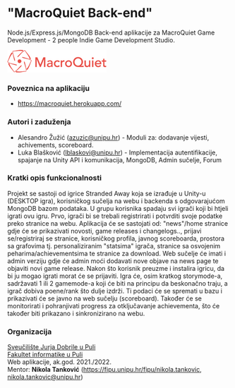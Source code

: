 # "MacroQuiet Back-end"

 Node.js/Express.js/MongoDB Back-end aplikacije za MacroQuiet Game Development - 2 people Indie Game Development Studio.
 
![MacroQuiet Logo](/public/macroquiet-md.png?raw=true "Title")


### Poveznica na aplikaciju
- https://macroquiet.herokuapp.com/

### Autori i zaduženja

-   Alesandro Žužić (azuzic@unipu.hr) - Moduli za: dodavanje vijesti, achivements, scoreboard.
-   Luka Blašković (lblaskovi@unipu.hr) - Implementacija autentifikacije, spajanje na Unity API i komunikacija, MongoDB, Admin sučelje, Forum

### Kratki opis funkcionalnosti
Projekt se sastoji od igrice Stranded Away koja se izrađuje u Unity-u (DESKTOP igra), korisničkog sučelja na webu i backenda s odgovarajućom MongoDB bazom podataka. U grupu korisnika spadaju svi igrači koji bi htjeli igrati ovu igru.
Prvo, igrači bi se trebali registrirati i potvrditi svoje podatke preko stranice na webu. Aplikacija će se sastojati od: "news"/home stranice gdje će se prikazivati novosti, game releases i changelogs.., prijavi se/registriraj se stranice, korisničkog profila, javnog scoreboarda, prostora sa grafovima tj. personaliziranim "statsima" igrača, stranice sa osvojenim peharima/achievementsima te stranice za download. Web sučelje će imati i admin verziju gdje će admin moći dodavati nove objave na news page te objaviti novi game release. Nakon što korisnik preuzme i instalira igricu, da bi ju mogao igrati morat će se prijaviti. Igra će, osim kratkog storymode-a, sadržavati 1 ili 2 gamemode-a koji će biti na principu da beskonačno traju, a igrač dobiva poene/rank što dulje izdrži. Ti podaci će se spremati u bazu i prikazivati će se javno na web sučelju (scoreboard). Također će se monitorirati i pohranjivati progress za otključavanje achievementa, što će također biti prikazano i sinkronizirano na webu.

### Organizacija

[Sveučilište Jurja Dobrile u Puli](http://www.unipu.hr/)  
[Fakultet informatike u Puli](https://fipu.unipu.hr/)  
Web aplikacije, ak.god. 2021./2022.  
Mentor: **Nikola Tanković** (https://fipu.unipu.hr/fipu/nikola.tankovic, nikola.tankovic@unipu.hr)
